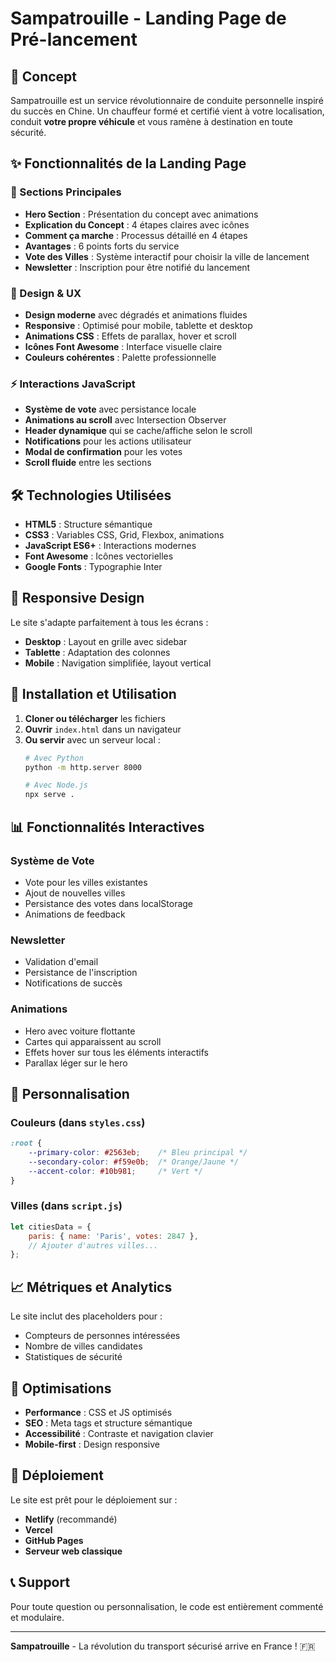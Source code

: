 # Sampatrouille - Landing Page de Pré-lancement

## 🚗 Concept

Sampatrouille est un service révolutionnaire de conduite personnelle inspiré du succès en Chine. Un chauffeur formé et certifié vient à votre localisation, conduit **votre propre véhicule** et vous ramène à destination en toute sécurité.

## ✨ Fonctionnalités de la Landing Page

### 🎯 Sections Principales
- **Hero Section** : Présentation du concept avec animations
- **Explication du Concept** : 4 étapes claires avec icônes
- **Comment ça marche** : Processus détaillé en 4 étapes
- **Avantages** : 6 points forts du service
- **Vote des Villes** : Système interactif pour choisir la ville de lancement
- **Newsletter** : Inscription pour être notifié du lancement

### 🎨 Design & UX
- **Design moderne** avec dégradés et animations fluides
- **Responsive** : Optimisé pour mobile, tablette et desktop
- **Animations CSS** : Effets de parallax, hover et scroll
- **Icônes Font Awesome** : Interface visuelle claire
- **Couleurs cohérentes** : Palette professionnelle

### ⚡ Interactions JavaScript
- **Système de vote** avec persistance locale
- **Animations au scroll** avec Intersection Observer
- **Header dynamique** qui se cache/affiche selon le scroll
- **Notifications** pour les actions utilisateur
- **Modal de confirmation** pour les votes
- **Scroll fluide** entre les sections

## 🛠️ Technologies Utilisées

- **HTML5** : Structure sémantique
- **CSS3** : Variables CSS, Grid, Flexbox, animations
- **JavaScript ES6+** : Interactions modernes
- **Font Awesome** : Icônes vectorielles
- **Google Fonts** : Typographie Inter

## 📱 Responsive Design

Le site s'adapte parfaitement à tous les écrans :
- **Desktop** : Layout en grille avec sidebar
- **Tablette** : Adaptation des colonnes
- **Mobile** : Navigation simplifiée, layout vertical

## 🚀 Installation et Utilisation

1. **Cloner ou télécharger** les fichiers
2. **Ouvrir** `index.html` dans un navigateur
3. **Ou servir** avec un serveur local :
   ```bash
   # Avec Python
   python -m http.server 8000
   
   # Avec Node.js
   npx serve .
   ```

## 📊 Fonctionnalités Interactives

### Système de Vote
- Vote pour les villes existantes
- Ajout de nouvelles villes
- Persistance des votes dans localStorage
- Animations de feedback

### Newsletter
- Validation d'email
- Persistance de l'inscription
- Notifications de succès

### Animations
- Hero avec voiture flottante
- Cartes qui apparaissent au scroll
- Effets hover sur tous les éléments interactifs
- Parallax léger sur le hero

## 🎨 Personnalisation

### Couleurs (dans `styles.css`)
```css
:root {
    --primary-color: #2563eb;    /* Bleu principal */
    --secondary-color: #f59e0b;  /* Orange/Jaune */
    --accent-color: #10b981;     /* Vert */
}
```

### Villes (dans `script.js`)
```javascript
let citiesData = {
    paris: { name: 'Paris', votes: 2847 },
    // Ajouter d'autres villes...
};
```

## 📈 Métriques et Analytics

Le site inclut des placeholders pour :
- Compteurs de personnes intéressées
- Nombre de villes candidates
- Statistiques de sécurité

## 🔧 Optimisations

- **Performance** : CSS et JS optimisés
- **SEO** : Meta tags et structure sémantique
- **Accessibilité** : Contraste et navigation clavier
- **Mobile-first** : Design responsive

## 🚀 Déploiement

Le site est prêt pour le déploiement sur :
- **Netlify** (recommandé)
- **Vercel**
- **GitHub Pages**
- **Serveur web classique**

## 📞 Support

Pour toute question ou personnalisation, le code est entièrement commenté et modulaire.

---

**Sampatrouille** - La révolution du transport sécurisé arrive en France ! 🇫🇷
